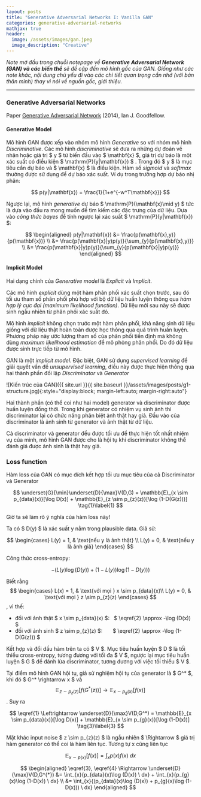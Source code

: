 ```yaml
---
layout: posts
title: "Generative Adversarial Networks I: Vanilla GAN"
categories: generative-adversarial-networks
mathjax: true
header:
  image: /assets/images/gan.jpeg
  image_description: "Creative"
---
```


*Note mở đầu trong chuỗi notepage về **Generative Adversarial Network (GAN) và các biến thể** sẽ đề cập đến mô hình gốc của GAN. Giống như các note khác, 
nội dung chủ yếu đi vào các chi tiết quan trọng cần nhớ (với bản thân mình) thay vì nói về nguồn gốc, giới thiệu.*

---

### Generative Adversarial Networks

Paper [Generative Adversarial Network](https://arxiv.org/abs/1406.2661) (2014), Ian J. Goodfellow.

#### Generative Model

Mô hình GAN được xếp vào nhóm mô hình *Generative* so với nhóm mô hình *Discriminative*. Các mô hình *discriminative* sẽ đưa ra 
những dự đoán về nhãn hoặc giá trị $ y $ từ biến đầu vào $ \mathbf{x} $, giá trị dự báo là một xác suất có điều kiện $ \mathrm{P}(y|\mathbf{x}) $ .
 Trong đó $ y $ là mục tiêu cần dự báo và $ \mathbf{x} $ là điều kiện. Hàm số *sigmoid* và *softmax* thường được sử dụng để dự báo xác suất. 
Ví dụ trong trường hợp dự báo nhị phân:

$$ p(y|\mathbf{x}) = \frac{1}{1+e^{-w^T\mathbf{x}}} $$

Ngược lại, mô hình *generative* dự báo $ \mathrm{P}(\mathbf{x}\mid y) $ tức là dựa vào đầu ra mong muốn để tìm kiếm các đặc trưng của dữ liệu. 
Dựa vào *công thức bayes* để tính ngược lại xác suất $ \mathrm{P}(y|\mathbf{x}) $:

$$ \begin{aligned} p(y|\mathbf{x}) &= \frac{p(\mathbf{x},y)}{p(\mathbf{x})} \\ &= \frac{p(\mathbf{x}|y)p(y)}{\sum_{y}{p(\mathbf{x},y)}} \\ &= \frac{p(\mathbf{x}|y)p(y)}{\sum_{y}{p(\mathbf{x}|y)p(y)}} \end{aligned} $$

#### Implicit Model

Hai dạng chính của *Generative model* là *Explicit* và *Implicit*.

Các mô hình *explicit* dùng một hàm phân phối xác suất chọn trước, sau đó tối ưu tham số phân phối phù hợp với bộ dữ liệu huấn luyện thông qua 
*hàm hợp lý cực đại (maximum likelihood function)*. Dữ liệu mới sau này sẽ được sinh ngẫu nhiên từ phân phối xác suất đó.

Mô hình *implicit* không chọn trước một hàm phân phối, khả năng sinh dữ liệu giống với dữ liệu thật hoàn toàn được học thông qua quá trình huấn luyện. 
Phương pháp này ước lượng tham số của phân phối tiền định mà không dùng *maximum likelihood estimation* để mô phỏng phân phối. Do đó dữ liệu được sinh 
trực tiếp từ mô hình.

GAN là một *implicit model*. Đặc biệt, GAN sử dụng *supervised learning* để giải quyết vấn đề *unsupervised learning*, 
điều này được thực hiện thông qua hai thành phần đối lập *Discriminator* và *Generator* 

![Kiến trúc của GAN]({{ site.url }}{{ site.baseurl }}/assets/images/posts/g1-structure.jpg){:style="display:block; margin-left:auto; margin-right:auto"}

Hai thành phần (có thể coi như hai model) generator và discriminator được huấn luyện đồng thời. Trong khi generator có nhiệm vụ sinh ảnh thì discriminator 
lại có chức năng phân biệt ảnh thật hay giả. Đầu vào của discriminator là ảnh sinh từ generator và ảnh thật từ dữ liệu.

Cả discriminator và generator đều được tối ưu để thực hiện tốt nhất nhiệm vụ của mình, mô hình GAN được cho là hội tụ khi discriminator không thể đánh giá 
được ảnh sinh là thật hay giả.

### Loss function

Hàm loss của GAN có mục đích kết hợp tối ưu mục tiêu của cả Discriminator và Generator

$$ \underset{G}{\min}\underset{D}{\max}V(D,G) = \mathbb{E}_{x \sim p_{data}(x)}[\log D(x)] + \mathbb{E}_{z \sim p_{z}(z)}[\log (1-D(G(z)))] \tag{1}\label{1} $$

Giờ ta sẽ làm rõ ý nghĩa của hàm loss này!

Ta có $ D(y) $ là xác suất y nằm trong plausible data. Giả sử:

$$ \begin{cases} 
L(y) = 1, & \text{nếu y là ảnh thật} \\
L(y) = 0, & \text{nếu y là ảnh giả}
\end{cases} $$

Công thức cross-entropy:

$$ -(L(y)\log (D(y)) + (1 - L(y))\log (1-D(y))) \tag{2}\label{2}$$

Biết rằng
$$ \begin{cases} 
L(x) = 1, & \text{với mọi } x \sim p_{data}(x)\\
L(y) = 0, & \text{với mọi } z \sim p_{z}(z) 
\end{cases} $$
, vì thế:

 - đối với ảnh thật $ x \sim p_{data}(x) $: &nbsp; $ \eqref{2} \approx -\log (D(x)) $
 - đối với ảnh sinh $ z \sim p_{z}(z) $: &nbsp; &nbsp; &nbsp; $ \eqref{2} \approx -\log (1-D(G(z))) $

Kết hợp và đổi dấu hàm trên ta có $ V $. 
Mục tiêu huấn luyện $ D $ là tối thiểu cross-entropy, tương đương với tối đa $ V $, ngược lại mục tiêu huấn luyện $ G $ để đánh lừa discriminator, 
tương đương với việc tối thiểu $ V $.

Tại điểm mô hình GAN hội tụ, giả sử nghiệm hội tụ của generator là $ G^* $, khi đó $ G^* \rightarrow x $ và 
$$ \mathbb{E}_{z \sim p_{z}(z)}[f(G^{*}(z))] \rightarrow \mathbb{E}_{x \sim p_{g}(x)}[f(x)] $$. Suy ra

$$ \eqref{1} \Leftrightarrow \underset{D}{\max}V(D,G^*) = \mathbb{E}_{x \sim p_{data}(x)}[\log D(x)] + \mathbb{E}_{x \sim p_{g}(x)}[\log (1-D(x))] \tag{3}\label{3} $$

Mặt khác input noise $ z \sim p_{z}(z) $ là ngẫu nhiên $ \Rightarrow $ giá trị hàm generator có thể coi là hàm liên tục. Tương tự x cũng liên tục

$$ \mathbb{E}_{x \sim p(x)}[f(x)] = \int_{x}{p(x)f(x) \ dx} \tag{4}\label{4} $$

$$ \begin{aligned} \eqref{3}, \eqref{4} \Rightarrow \underset{D}{\max}V(D,G^{*}) &= \int_{x}{p_{data}(x)\log (D(x)) \ dx} + \int_{x}{p_{g}(x)\log (1-D(x)) \ dx} \\
&= \int_{x}{(p_{data}(x)\log (D(x)) + p_{g}(x)\log (1-D(x))) \ dx}  
\end{aligned} $$



